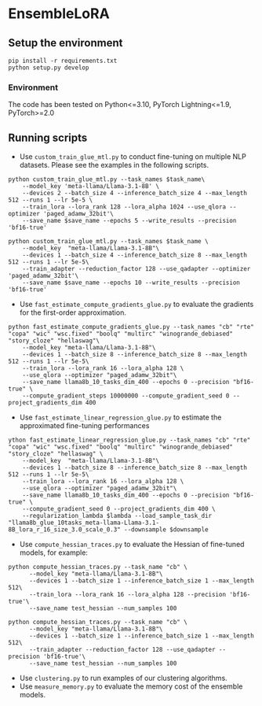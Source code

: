 # EnsembleLoRA



## Setup the environment

```
pip install -r requirements.txt
python setup.py develop
```

### Environment

The code has been tested on Python<=3.10, PyTorch Lightning<=1.9, PyTorch>=2.0



## Running scripts

- Use `custom_train_glue_mtl.py` to conduct fine-tuning on multiple NLP datasets. Please see the examples in the following scripts. 

```
python custom_train_glue_mtl.py --task_names $task_name\
    --model_key 'meta-llama/Llama-3.1-8B' \
    --devices 2 --batch_size 4 --inference_batch_size 4 --max_length 512 --runs 1 --lr 5e-5 \
    --train_lora --lora_rank 128 --lora_alpha 1024 --use_qlora --optimizer 'paged_adamw_32bit'\
    --save_name $save_name --epochs 5 --write_results --precision 'bf16-true' 
    
python custom_train_glue_mtl.py --task_names $task_name \
    --model_key  "meta-llama/Llama-3.1-8B"\
    --devices 1 --batch_size 4 --inference_batch_size 8 --max_length 512 --runs 1 --lr 5e-5\
    --train_adapter --reduction_factor 128 --use_qadapter --optimizer 'paged_adamw_32bit'\
    --save_name $save_name --epochs 10 --write_results --precision 'bf16-true' 
```

- Use `fast_estimate_compute_gradients_glue.py` to evaluate the gradients for the first-order approximation.

```
python fast_estimate_compute_gradients_glue.py --task_names "cb" "rte" "copa" "wic" "wsc.fixed" "boolq" "multirc" "winogrande_debiased" "story_cloze" "hellaswag"\
    --model_key "meta-llama/Llama-3.1-8B"\
    --devices 1 --batch_size 8 --inference_batch_size 8 --max_length 512 --runs 1 --lr 5e-5\
    --train_lora --lora_rank 16 --lora_alpha 128 \
    --use_qlora --optimizer "paged_adamw_32bit"\
    --save_name llama8b_10_tasks_dim_400 --epochs 0 --precision "bf16-true" \
    --compute_gradient_steps 10000000 --compute_gradient_seed 0 --project_gradients_dim 400
```

- Use `fast_estimate_linear_regression_glue.py` to estimate the approximated fine-tuning performances

```
ython fast_estimate_linear_regression_glue.py --task_names "cb" "rte" "copa" "wic" "wsc.fixed" "boolq" "multirc" "winogrande_debiased" "story_cloze" "hellaswag" \
    --model_key  "meta-llama/Llama-3.1-8B"\
    --devices 1 --batch_size 8 --inference_batch_size 8 --max_length 512 --runs 1 --lr 5e-5\
    --train_lora --lora_rank 16 --lora_alpha 128 \
    --use_qlora --optimizer "paged_adamw_32bit"\
    --save_name llama8b_10_tasks_dim_400 --epochs 0 --precision "bf16-true" \
    --compute_gradient_seed 0 --project_gradients_dim 400 \
    --regularization_lambda $lambda --load_sample_task_dir "llama8b_glue_10tasks_meta-llama-Llama-3.1-8B_lora_r_16_size_3.0_scale_0.3" --downsample $downsample
```

- Use `compute_hessian_traces.py` to evaluate the Hessian of fine-tuned models, for example: 

```
python compute_hessian_traces.py --task_name "cb" \
      --model_key "meta-llama/Llama-3.1-8B"\
      --devices 1 --batch_size 1 --inference_batch_size 1 --max_length 512\
      --train_lora --lora_rank 16 --lora_alpha 128 --precision 'bf16-true'\
      --save_name test_hessian --num_samples 100 

python compute_hessian_traces.py --task_name "cb" \
      --model_key "meta-llama/Llama-3.1-8B"\
      --devices 1 --batch_size 1 --inference_batch_size 1 --max_length 512\
      --train_adapter --reduction_factor 128 --use_qadapter --precision 'bf16-true'\
      --save_name test_hessian --num_samples 100 
```

- Use `clustering.py` to run examples of our clustering algorithms. 
- Use `measure_memory.py` to evaluate the memory cost of the ensemble models. 

